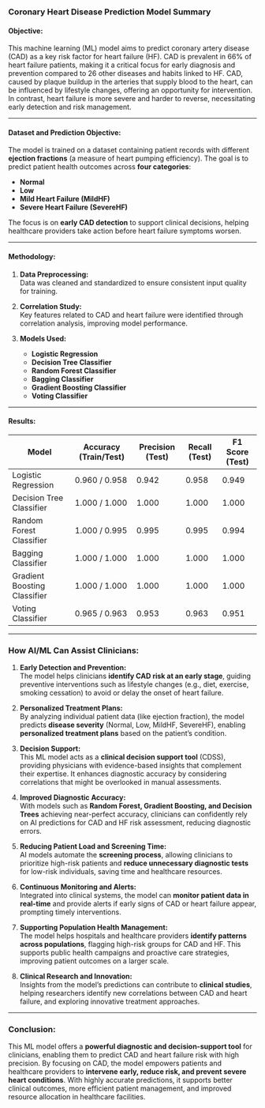 ### Coronary Heart Disease Prediction Model Summary

#### **Objective:**
This machine learning (ML) model aims to predict coronary artery disease (CAD) as a key risk factor for heart failure (HF). CAD is prevalent in 66% of heart failure patients, making it a critical focus for early diagnosis and prevention compared to 26 other diseases and habits linked to HF. CAD, caused by plaque buildup in the arteries that supply blood to the heart, can be influenced by lifestyle changes, offering an opportunity for intervention. In contrast, heart failure is more severe and harder to reverse, necessitating early detection and risk management.

---

#### **Dataset and Prediction Objective:**
The model is trained on a dataset containing patient records with different **ejection fractions** (a measure of heart pumping efficiency). The goal is to predict patient health outcomes across **four categories**:  
- **Normal**  
- **Low**  
- **Mild Heart Failure (MildHF)**  
- **Severe Heart Failure (SevereHF)**  

The focus is on **early CAD detection** to support clinical decisions, helping healthcare providers take action before heart failure symptoms worsen.

---

#### **Methodology:**
1. **Data Preprocessing:**  
   Data was cleaned and standardized to ensure consistent input quality for training.

2. **Correlation Study:**  
   Key features related to CAD and heart failure were identified through correlation analysis, improving model performance.

3. **Models Used:**  
   - **Logistic Regression**  
   - **Decision Tree Classifier**  
   - **Random Forest Classifier**  
   - **Bagging Classifier**  
   - **Gradient Boosting Classifier**  
   - **Voting Classifier**

---

#### **Results:**

| **Model**                 | **Accuracy (Train/Test)** | **Precision (Test)** | **Recall (Test)** | **F1 Score (Test)** |
|---------------------------|--------------------------|---------------------|------------------|---------------------|
| Logistic Regression       | 0.960 / 0.958            | 0.942               | 0.958            | 0.949               |
| Decision Tree Classifier  | 1.000 / 1.000            | 1.000               | 1.000            | 1.000               |
| Random Forest Classifier  | 1.000 / 0.995            | 0.995               | 0.995            | 0.994               |
| Bagging Classifier        | 1.000 / 1.000            | 1.000               | 1.000            | 1.000               |
| Gradient Boosting Classifier | 1.000 / 1.000         | 1.000               | 1.000            | 1.000               |
| Voting Classifier         | 0.965 / 0.963            | 0.953               | 0.963            | 0.951               |

---

### **How AI/ML Can Assist Clinicians:**

1. **Early Detection and Prevention:**  
   The model helps clinicians **identify CAD risk at an early stage**, guiding preventive interventions such as lifestyle changes (e.g., diet, exercise, smoking cessation) to avoid or delay the onset of heart failure.

2. **Personalized Treatment Plans:**  
   By analyzing individual patient data (like ejection fraction), the model predicts **disease severity** (Normal, Low, MildHF, SevereHF), enabling **personalized treatment plans** based on the patient’s condition.

3. **Decision Support:**  
   This ML model acts as a **clinical decision support tool** (CDSS), providing physicians with evidence-based insights that complement their expertise. It enhances diagnostic accuracy by considering correlations that might be overlooked in manual assessments.

4. **Improved Diagnostic Accuracy:**  
   With models such as **Random Forest, Gradient Boosting, and Decision Trees** achieving near-perfect accuracy, clinicians can confidently rely on AI predictions for CAD and HF risk assessment, reducing diagnostic errors.

5. **Reducing Patient Load and Screening Time:**  
   AI models automate the **screening process**, allowing clinicians to prioritize high-risk patients and **reduce unnecessary diagnostic tests** for low-risk individuals, saving time and healthcare resources.

6. **Continuous Monitoring and Alerts:**  
   Integrated into clinical systems, the model can **monitor patient data in real-time** and provide alerts if early signs of CAD or heart failure appear, prompting timely interventions.

7. **Supporting Population Health Management:**  
   The model helps hospitals and healthcare providers **identify patterns across populations**, flagging high-risk groups for CAD and HF. This supports public health campaigns and proactive care strategies, improving patient outcomes on a larger scale.

8. **Clinical Research and Innovation:**  
   Insights from the model’s predictions can contribute to **clinical studies**, helping researchers identify new correlations between CAD and heart failure, and exploring innovative treatment approaches.

---

### **Conclusion:**
This ML model offers a **powerful diagnostic and decision-support tool** for clinicians, enabling them to predict CAD and heart failure risk with high precision. By focusing on CAD, the model empowers patients and healthcare providers to **intervene early, reduce risk, and prevent severe heart conditions**. With highly accurate predictions, it supports better clinical outcomes, more efficient patient management, and improved resource allocation in healthcare facilities.
